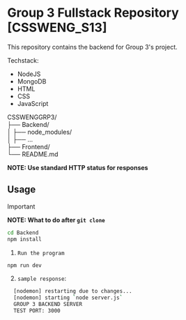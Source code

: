 # Group 3 Fullstack Repository [CSSWENG_S13]

This repository contains the backend for Group 3's project.

Techstack:

- NodeJS
- MongoDB
- HTML
- CSS
- JavaScript

CSSWENGGRP3/                
├── Backend/                    
│   ├── node_modules/            
│   ├── ...                   
├── Frontend/              
└── README.md             

**NOTE: Use standard HTTP status for responses**

## **Usage**

> [!IMPORTANT]
> **NOTE: What to do after `git clone`**
>
> ```bash
> cd Backend
> npm install
> ```

1. `Run the program`

```bash
npm run dev
```

2. `sample response`:

```bash
  [nodemon] restarting due to changes...
  [nodemon] starting `node server.js`
  GROUP 3 BACKEND SERVER
  TEST PORT: 3000
```
